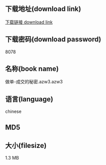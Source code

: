 ## 下载地址(download link)
[下载链接 download link](https://tutu365.netlify.app/?s=%E5%81%9A%E5%8D%95-%E6%88%90%E4%BA%A4%E7%9A%84%E7%A7%98%E5%AF%86.azw3)

## 下载密码(download password)
8078

## 名称(book name)
做单-成交的秘密.azw3.azw3

## 语言(language)
chinese

## MD5


## 大小(filesize)
1.3 MB
